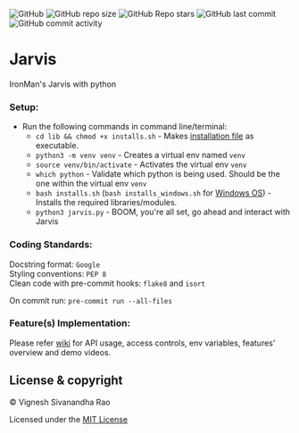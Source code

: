 ![GitHub](https://img.shields.io/github/license/thevickypedia/Jarvis) ![GitHub repo size](https://img.shields.io/github/repo-size/thevickypedia/Jarvis) ![GitHub Repo stars](https://img.shields.io/github/stars/thevickypedia/Jarvis) ![GitHub last commit](https://img.shields.io/github/last-commit/thevickypedia/Jarvis) ![GitHub commit activity](https://img.shields.io/github/commit-activity/y/thevickypedia/Jarvis)

# Jarvis
IronMan's Jarvis with python

### Setup:
   - Run the following commands in command line/terminal:
        - `cd lib && chmod +x installs.sh` - Makes [installation file](lib/installs.sh) as executable.
        - `python3 -m venv venv` - Creates a virtual env named `venv`
        - `source venv/bin/activate` - Activates the virtual env `venv`
        - `which python` - Validate which python is being used. Should be the one within the virtual env `venv`
        - `bash installs.sh` (`bash installs_windows.sh` for [Windows OS](https://github.com/thevickypedia/Jarvis/wiki#windows-os)) - Installs the required libraries/modules.
        - `python3 jarvis.py` - BOOM, you're all set, go ahead and interact with Jarvis

### Coding Standards:
Docstring format: `Google`<br>
Styling conventions: `PEP 8`<br>
Clean code with pre-commit hooks: `flake8` and `isort`

On commit run: `pre-commit run --all-files`

### Feature(s) Implementation:
Please refer [wiki](https://github.com/thevickypedia/Jarvis/wiki) for API usage, access controls, env variables, features' overview and demo videos.

## License & copyright

&copy; Vignesh Sivanandha Rao

Licensed under the [MIT License](LICENSE)
